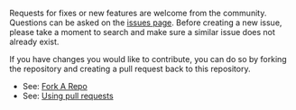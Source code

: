 Requests for fixes or new features are welcome from the community. 
Questions can be asked on the [issues page](https://github.com/mijdavis2/generator-weppy-mvc/issues). 
Before creating a new issue, please take a moment to search and make sure a
similar issue does not already exist.

If you have changes you would like to contribute, 
you can do so by forking the repository and creating a
pull request back to this repository.

- See: [Fork A Repo](https://help.github.com/articles/fork-a-repo/)
- See: [Using pull requests](https://help.github.com/articles/using-pull-requests/)
